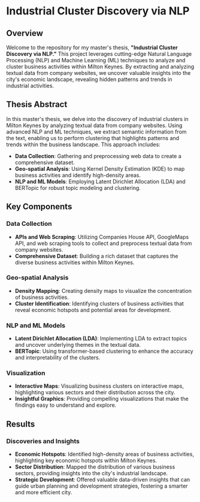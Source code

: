 # Industrial Cluster Discovery via NLP

## Overview

Welcome to the repository for my master's thesis, **"Industrial Cluster Discovery via NLP."** This project leverages cutting-edge Natural Language Processing (NLP) and Machine Learning (ML) techniques to analyze and cluster business activities within Milton Keynes. By extracting and analyzing textual data from company websites, we uncover valuable insights into the city's economic landscape, revealing hidden patterns and trends in industrial activities.

## Thesis Abstract

In this master's thesis, we delve into the discovery of industrial clusters in Milton Keynes by analyzing textual data from company websites. Using advanced NLP and ML techniques, we extract semantic information from the text, enabling us to perform clustering that highlights patterns and trends within the business landscape. This approach includes:

- **Data Collection**: Gathering and preprocessing web data to create a comprehensive dataset.
- **Geo-spatial Analysis**: Using Kernel Density Estimation (KDE) to map business activities and identify high-density areas.
- **NLP and ML Models**: Employing Latent Dirichlet Allocation (LDA) and BERTopic for robust topic modeling and clustering.

## Key Components

### Data Collection
- **APIs and Web Scraping**: Utilizing Companies House API, GoogleMaps API, and web scraping tools to collect and preprocess textual data from company websites.
- **Comprehensive Dataset**: Building a rich dataset that captures the diverse business activities within Milton Keynes.

### Geo-spatial Analysis
- **Density Mapping**: Creating density maps to visualize the concentration of business activities.
- **Cluster Identification**: Identifying clusters of business activities that reveal economic hotspots and potential areas for development.

### NLP and ML Models
- **Latent Dirichlet Allocation (LDA)**: Implementing LDA to extract topics and uncover underlying themes in the textual data.
- **BERTopic**: Using transformer-based clustering to enhance the accuracy and interpretability of the clusters.

### Visualization
- **Interactive Maps**: Visualizing business clusters on interactive maps, highlighting various sectors and their distribution across the city.
- **Insightful Graphics**: Providing compelling visualizations that make the findings easy to understand and explore.

## Results

### Discoveries and Insights
- **Economic Hotspots**: Identified high-density areas of business activities, highlighting key economic hotspots within Milton Keynes.
- **Sector Distribution**: Mapped the distribution of various business sectors, providing insights into the city's industrial landscape.
- **Strategic Development**: Offered valuable data-driven insights that can guide urban planning and development strategies, fostering a smarter and more efficient city.
